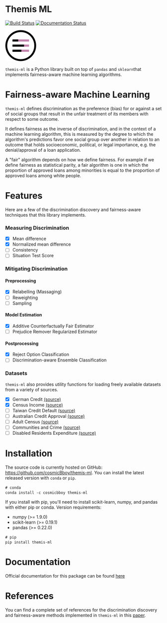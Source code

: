 # Themis ML

[![Build Status](https://travis-ci.org/cosmicBboy/themis-ml.svg?branch=master)](https://travis-ci.org/cosmicBboy/themis-ml)
[![Documentation Status](https://readthedocs.org/projects/themis-ml/badge/?version=latest)](http://themis-ml.readthedocs.io/en/latest/?badge=latest)

<img src="static/themis-ml-logo.svg" width="100" height="100">

`themis-ml` is a Python library built on top of `pandas` and `sklearn`that
implements fairness-aware machine learning algorithms.

# Fairness-aware Machine Learning

`themis-ml` defines discrimination as the preference (bias) for or against a
set of social groups that result in the unfair treatment of its members with
respect to some outcome.

It defines fairness as the inverse of discrimination, and in the context of a
machine learning algorithm, this is measured by the degree to which the
algorithm's predictions favor one social group over another in relation to an
outcome that holds socioeconomic, political, or legal importance, e.g. the
denial/approval of a loan application.

A "fair" algorithm depends on how we define fairness. For example if we define
fairness as statistical parity, a fair algorithm is one in which the proportion
of approved loans among minorities is equal to the proportion of approved loans
among white people.

# Features

Here are a few of the discrimination discovery and fairness-aware techniques
that this library implements.

### Measuring Discrimination

- [X] Mean difference
- [X] Normalized mean difference
- [ ] Consistency
- [ ] Situation Test Score

### Mitigating Discrimination

#### Preprocessing

- [X] Relabelling (Massaging)
- [ ] Reweighting
- [ ] Sampling

#### Model Estimation

- [X] Additive Counterfactually Fair Estimator
- [ ] Prejudice Remover Regularized Estimator

#### Postprocessing

- [X] Reject Option Classification
- [ ] Discrimination-aware Ensemble Classification

### Datasets

`themis-ml` also provides utility functions for loading freely available
datasets from a variety of sources.

- [X] German Credit [(source)][german-credit]
- [X] Census Income [(source)][census-income]
- [ ] Taiwan Credit Default [(source)][taiwan-credit]
- [ ] Australian Credit Approval [(source)][australian-credit]
- [ ] Adult Census [(source)][adult-census]
- [ ] Communities and Crime [(source)][communities-crime]
- [ ] Disabled Residents Expenditure [(source)][disabled-expenditure]

# Installation

The source code is currently hosted on GitHub: https://github.com/cosmicBboy/themis-ml.
You can install the latest released version with `conda` or `pip`.

```
# conda
conda install -c cosmicbboy themis-ml
```

If you install with pip, you'll need to install scikit-learn, numpy, and pandas
with either pip or conda. Version requirements:

- numpy (>= 1.9.0)
- scikit-learn (>= 0.19.1)
- pandas (>= 0.22.0)

```
# pip
pip install themis-ml
```

# Documentation

Official documentation for this package can be found [here][docs]

# References

You can find a complete set of references for the discrimination discovery and
fairness-aware methods implemented in `themis-ml` in this [paper](paper/main.pdf).

[german-credit]: https://archive.ics.uci.edu/ml/datasets/statlog+(german+credit+data)
[taiwan-credit]: https://archive.ics.uci.edu/ml/datasets/default+of+credit+card+clients
[australian-credit]: https://archive.ics.uci.edu/ml/datasets/Statlog+%28Australian+Credit+Approval%29
[adult-census]: https://archive.ics.uci.edu/ml/datasets/Adult
[census-income]: https://archive.ics.uci.edu/ml/datasets/Census-Income+%28KDD%29
[communities-crime]: https://archive.ics.uci.edu/ml/datasets/Communities+and+Crime
[disabled-expenditure]: http://ww2.amstat.org/publications/jse/v22n1/mickel.pdf
[docs]: http://themis-ml.readthedocs.io/en/latest/
